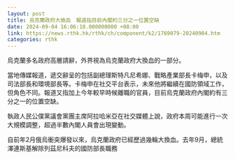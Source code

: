 ```yaml
---
layout: post
title: 烏克蘭政府大換血　報道指目前內閣約三分之一位置空缺
date: 2024-09-04 16:06:18.000000000 +08:00
link: https://news.rthk.hk/rthk/ch/component/k2/1769079-20240904.htm
categories: rthk
---
```


烏克蘭多名政府高層請辭，外界視為烏克蘭政府大換血的一部分。

當地傳媒報道，遞交辭呈的包括副總理斯特凡尼希娜、戰略產業部長卡梅申，以及司法部長和環境部長等。卡梅申在社交平台表示，未來他將繼續在國防領域工作，但角色不同。報道又指加上今年較早時候離職的官員，目前烏克蘭政府內閣約有三分之一的位置空缺。

執政人民公僕黨議會黨團主席阿拉哈米亞在社交媒體上說，政府本周可能進行一次大規模調整，超過半數內閣人員會出現變動。

自前年2月俄烏衝突爆發以來，烏克蘭政府已經歷過幾輪大換血。去年9月，總統澤連斯基解除列茲尼科夫的國防部長職務
